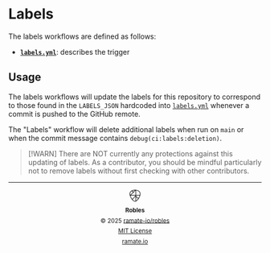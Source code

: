 # Labels
The labels workflows are defined as follows:

- **[`labels.yml`](../../../../.github/workflows/labels.yml)**: describes the trigger

## Usage
The labels workflows will update the labels for this repository to correspond to those found in the `LABELS_JSON` hardcoded into [`labels.yml`](../../../../.github/workflows/labels.yml) whenever a commit is pushed to the GitHub remote.

The "Labels" workflow will delete additional labels when run on `main` or when the commit message contains `debug(ci:labels:deletion)`.

> [!WARN]
> There are NOT currently any protections against this updating of labels. As a contributor, you should be mindful particularly not to remove labels without first checking with other contributors.

<!--ROBLES FOOTER: DO NOT REMOVE THIS LINE-->
---

<div align="center">
  <picture>
    <source srcset="/assets/robles-inverted-transparent.png" media="(prefers-color-scheme: dark)">
    <img height="24" src="/assets/robles-transparent.png" alt="Robles"/>
  </picture>
  <br/>
  <sub>
    <b>Robles</b>
    <br/>
    &copy; 2025 <a href="https://github.com/ramate-io/robles">ramate-io/robles</a>
    <br/>
    <a href="https://github.com/ramate-io/robles/blob/main/LICENSE">MIT License</a>
    <br/>
    <a href="https://www.ramate.io">ramate.io</a>
  </sub>
</div>
